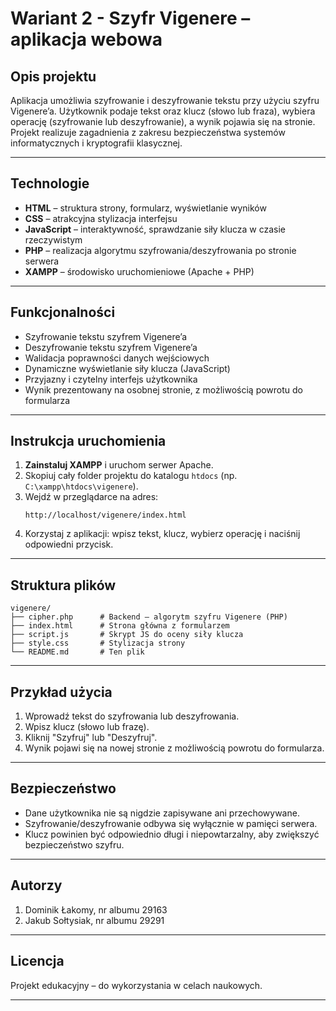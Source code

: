 # Wariant 2 - Szyfr Vigenere – aplikacja webowa

## Opis projektu

Aplikacja umożliwia szyfrowanie i deszyfrowanie tekstu przy użyciu szyfru Vigenere’a. Użytkownik podaje tekst oraz klucz (słowo lub fraza), wybiera operację (szyfrowanie lub deszyfrowanie), a wynik pojawia się na stronie. Projekt realizuje zagadnienia z zakresu bezpieczeństwa systemów informatycznych i kryptografii klasycznej.

---

## Technologie

- **HTML** – struktura strony, formularz, wyświetlanie wyników
- **CSS** – atrakcyjna stylizacja interfejsu
- **JavaScript** – interaktywność, sprawdzanie siły klucza w czasie rzeczywistym
- **PHP** – realizacja algorytmu szyfrowania/deszyfrowania po stronie serwera
- **XAMPP** – środowisko uruchomieniowe (Apache + PHP)

---

## Funkcjonalności

- Szyfrowanie tekstu szyfrem Vigenere’a
- Deszyfrowanie tekstu szyfrem Vigenere’a
- Walidacja poprawności danych wejściowych
- Dynamiczne wyświetlanie siły klucza (JavaScript)
- Przyjazny i czytelny interfejs użytkownika
- Wynik prezentowany na osobnej stronie, z możliwością powrotu do formularza

---

## Instrukcja uruchomienia

1. **Zainstaluj XAMPP** i uruchom serwer Apache.
2. Skopiuj cały folder projektu do katalogu `htdocs` (np. `C:\xampp\htdocs\vigenere`).
3. Wejdź w przeglądarce na adres:  
   ```
   http://localhost/vigenere/index.html
   ```
4. Korzystaj z aplikacji: wpisz tekst, klucz, wybierz operację i naciśnij odpowiedni przycisk.

---

## Struktura plików

```
vigenere/
├── cipher.php      # Backend – algorytm szyfru Vigenere (PHP)
├── index.html      # Strona główna z formularzem
├── script.js       # Skrypt JS do oceny siły klucza
├── style.css       # Stylizacja strony
└── README.md       # Ten plik
```

---

## Przykład użycia

1. Wprowadź tekst do szyfrowania lub deszyfrowania.
2. Wpisz klucz (słowo lub frazę).
3. Kliknij "Szyfruj" lub "Deszyfruj".
4. Wynik pojawi się na nowej stronie z możliwością powrotu do formularza.

---

## Bezpieczeństwo

- Dane użytkownika nie są nigdzie zapisywane ani przechowywane.
- Szyfrowanie/deszyfrowanie odbywa się wyłącznie w pamięci serwera.
- Klucz powinien być odpowiednio długi i niepowtarzalny, aby zwiększyć bezpieczeństwo szyfru.

---

## Autorzy

1. Dominik Łakomy, nr albumu 29163
2. Jakub Sołtysiak, nr albumu 29291

---

## Licencja

Projekt edukacyjny – do wykorzystania w celach naukowych.

---

